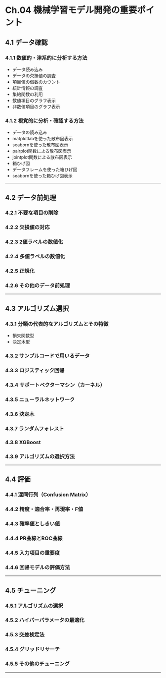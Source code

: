 # Ch.04 機械学習モデル開発の重要ポイント

## 4.1 データ確認

### 4.1.1 数値的・津系的に分析する方法

- データ読み込み
- データの欠損値の調査
- 項目値の個数のカウント
- 統計情報の調査
- 集約関数の利用
- 数値項目のグラフ表示
- 非数値項目のグラフ表示

### 4.1.2 視覚的に分析・確認する方法

- データの読み込み
- matplotlabを使った散布図表示
- seabornを使った散布図表示
- pairplot関数による散布図表示
- jointplot関数による散布図表示
- 箱ひげ図
- データフレームを使った箱ひげ図
- seabornを使った箱ひげ図表示

---

## 4.2 データ前処理

### 4.2.1 不要な項目の削除

### 4.2.2 欠損値の対応

### 4.2.3 2値ラベルの数値化

### 4.2.4 多値ラベルの数値化

### 4.2.5 正規化

### 4.2.6 その他のデータ前処理

---

## 4.3 アルゴリズム選択

### 4.3.1 分類の代表的なアルゴリズムとその特徴

- 損失関数型
- 決定木型

### 4.3.2 サンプルコードで用いるデータ

### 4.3.3 ロジスティック回帰

### 4.3.4 サポートベクターマシン（カーネル）

### 4.3.5 ニューラルネットワーク

### 4.3.6 決定木

### 4.3.7 ランダムフォレスト

### 4.3.8 XGBoost

### 4.3.9 アルゴリズムの選択方法

---

## 4.4 評価

### 4.4.1 混同行列（Confusion Matrix）

### 4.4.2 精度・適合率・再現率・F値

### 4.4.3 確率値としきい値

### 4.4.4 PR曲線とROC曲線

### 4.4.5 入力項目の重要度

### 4.4.6 回帰モデルの評価方法

---

## 4.5 チューニング

### 4.5.1 アルゴリズムの選択

### 4.5.2 ハイパーパラメータの最適化

### 4.5.3 交差検定法

### 4.5.4 グリッドリサーチ

### 4.5.5 その他のチューニング

---
